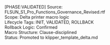 [PHASE:VALIDATED]
Source: FLSUN_S1_Pro_Functions_Governance_Revised.rtf  
Scope: Delta printer macro logic  
Lifecycle Tags: INIT, VALIDATED, ROLLBACK  
Rollback Logic: Confirmed  
Macro Structure: Clause-disciplined  
Status: Promoted to klipper_template_delta.md
